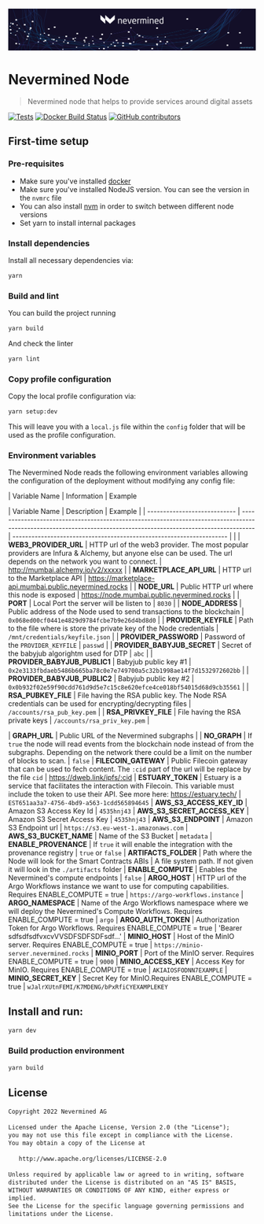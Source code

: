 [![banner](https://raw.githubusercontent.com/nevermined-io/assets/main/images/logo/banner_logo.png)](https://nevermined.io)

# Nevermined Node

> Nevermined node that helps to provide services around digital assets

[![Tests](https://github.com/nevermined-io/node-ts/actions/workflows/test.yml/badge.svg)](https://github.com/nevermined-io/node-ts/actions/workflows/test.yml)
[![Docker Build Status](https://img.shields.io/docker/cloud/build/neverminedio/node-ts.svg)](https://hub.docker.com/repository/docker/neverminedio/node-ts)
[![GitHub contributors](https://img.shields.io/github/contributors/nevermined-io/node-ts.svg)](https://github.com/nevermined-io/node-ts/graphs/contributors)

## First-time setup

### Pre-requisites

- Make sure you've installed [docker](https://www.docker.com/products/docker-desktop)
- Make sure you've installed NodeJS version. You can see the version in the `nvmrc` file
- You can also install [nvm](https://github.com/nvm-sh/nvm) in order to switch between different node versions
- Set yarn to install internal packages

### Install dependencies

Install all necessary dependencies via:

```bash
yarn
```

### Build and lint

You can build the project running

```bash
yarn build
```

And check the linter

```bash
yarn lint
```

### Copy profile configuration

Copy the local profile configuration via:

```bash
yarn setup:dev
```

This will leave you with a `local.js` file within the `config` folder that will be used as the profile configuration.

### Environment variables

The Nevermined Node reads the following environment variables allowing the configuration of the deployment without modifying any config file:

| Variable Name | Information | Example

| Variable Name                | Description                                                                                                                                                      | Example                                                              |
| ---------------------------- | ---------------------------------------------------------------------------------------------------------------------------------------------------------------- | -------------------------------------------------------------------- |                                                          |
| **WEB3_PROVIDER_URL**        | HTTP url of the web3 provider. The most popular providers are Infura & Alchemy, but anyone else can be used. The url depends on the network you want to connect. | http://mumbai.alchemy.io/v2/xxxxx                                    |
| **MARKETPLACE_API_URL**      | HTTP url to the Marketplace API                                                                                                                                  | https://marketplace-api.mumbai.public.nevermined.rocks               |
| **NODE_URL**                 | Public HTTP url where this node is exposed                                                                                                                       | https://node.mumbai.public.nevermined.rocks                          |
| **PORT**                     | Local Port the server will be listen to                                                                                                                          | `8030`                                                               |
| **NODE_ADDRESS**             | Public address of the Node used to send transactions to the blockchain                                                                                           | `0x068ed00cf0441e4829d9784fcbe7b9e26d4bd8d0`                         |
| **PROVIDER_KEYFILE**         | Path to the file where is store the private key of the Node credentials                                                                                          | `/mnt/credentials/keyfile.json`                                      |
| **PROVIDER_PASSWORD**        | Password of the `PROVIDER_KEYFILE`                                                                                                                               | `passwd`                                                             |
| **PROVIDER_BABYJUB_SECRET**  | Secret of the babyjub algorightm used for DTP                                                                                                                    | `abc`                                                                |
| **PROVIDER_BABYJUB_PUBLIC1** | Babyjub public key #1                                                                                                                                            | `0x2e3133fbdaeb5486b665ba78c0e7e749700a5c32b1998ae14f7d1532972602bb` |
| **PROVIDER_BABYJUB_PUBLIC2** | Babyjub public key #2                                                                                                                                            | `0x0b932f02e59f90cdd761d9d5e7c15c8e620efce4ce018bf54015d68d9cb35561` |
| **RSA_PUBKEY_FILE**          | File having the RSA public key. The Node RSA credentials can be used for encrypting/decrypting files                                                             | `/accounts/rsa_pub_key.pem`                                          |
| **RSA_PRIVKEY_FILE**         | File having the RSA private keys                                                                                                                                 | `/accounts/rsa_priv_key.pem`                                         |

| **GRAPH_URL** | Public URL of the Nevermined subgraphs |
| **NO_GRAPH** | If `true` the node will read events from the blockchain node instead of from the subgraphs. Depending on the network there could be a limit on the number of blocks to scan. | `false`
| **FILECOIN_GATEWAY** | Public Filecoin gateway that can be used to fech content. The `:cid` part of the url will be replace by the file `cid` | https://dweb.link/ipfs/:cid
| **ESTUARY_TOKEN** | Estuary is a service that facilitates the interaction with Filecoin. This variable must include the token to use their API. See more here: https://estuary.tech/ | `EST651aa3a7-4756-4bd9-a563-1cdd565894645`
| **AWS_S3_ACCESS_KEY_ID** | Amazon S3 Access Key Id | `4535hnj43`
| **AWS_S3_SECRET_ACCESS_KEY** | Amazon S3 Secret Access Key | `4535hnj43`
| **AWS_S3_ENDPOINT** | Amazon S3 Endpoint url | `https://s3.eu-west-1.amazonaws.com`
| **AWS_S3_BUCKET_NAME** | Name of the S3 Bucket | `metadata`
| **ENABLE_PROVENANCE** | If `true` it will enable the integration with the provenance registry | `true` or `false`
| **ARTIFACTS_FOLDER** | Path where the Node will look for the Smart Contracts ABIs | A file system path. If not given it will look in the `./artifacts` folder
| **ENABLE_COMPUTE**       | Enables the Nevermined's compute endpoints | `false`
| **ARGO_HOST**            | HTTP url of the Argo Workflows instance we want to use for computing capabilities. Requires ENABLE_COMPUTE = true | `https://argo-workflows.instance`
| **ARGO_NAMESPACE**       | Name of the Argo Workflows namespace where we will deploy the Nevermined's Compute Workflows.  Requires ENABLE_COMPUTE = true | `argo`
| **ARGO_AUTH_TOKEN**      | Authorization Token for Argo Workflows.  Requires ENABLE_COMPUTE = true  | 'Bearer sdfsdfsdfvxcvVVSDFSDFSDFsdf...'
| **MINIO_HOST**       | Host of the MinIO server. Requires ENABLE_COMPUTE = true | `https://minio-server.nevermined.rocks`
| **MINIO_PORT**       | Port of the MinIO server. Requires ENABLE_COMPUTE = true | `9000`
| **MINIO_ACCESS_KEY**       | Access Key for MinIO. Requires ENABLE_COMPUTE = true | `AKIAIOSFODNN7EXAMPLE`
| **MINIO_SECRET_KEY**       | Secret Key for MinIO.Requires ENABLE_COMPUTE = true | `wJalrXUtnFEMI/K7MDENG/bPxRfiCYEXAMPLEKEY`

## Install and run:

```javascript
yarn dev
```

### Build production environment

```bash
yarn build
```

## License

```
Copyright 2022 Nevermined AG

Licensed under the Apache License, Version 2.0 (the "License");
you may not use this file except in compliance with the License.
You may obtain a copy of the License at

   http://www.apache.org/licenses/LICENSE-2.0

Unless required by applicable law or agreed to in writing, software
distributed under the License is distributed on an "AS IS" BASIS,
WITHOUT WARRANTIES OR CONDITIONS OF ANY KIND, either express or implied.
See the License for the specific language governing permissions and
limitations under the License.
```
